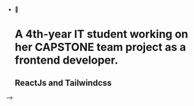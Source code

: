 

- 🌱 <h1>A 4th-year IT student working on her CAPSTONE team project as a frontend developer. </h1>
     <h2>ReactJs and Tailwindcss</h2>

-->
